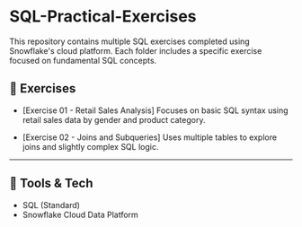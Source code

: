 # SQL-Practical-Exercises

This repository contains multiple SQL exercises completed using Snowflake's cloud platform. Each folder includes a specific exercise focused on fundamental SQL concepts.


## 📂 Exercises

- [Exercise 01 - Retail Sales Analysis]
  Focuses on basic SQL syntax using retail sales data by gender and product category.

- [Exercise 02 - Joins and Subqueries]
  Uses multiple tables to explore joins and slightly complex SQL logic.

---

## 📌 Tools & Tech

- SQL (Standard)
- Snowflake Cloud Data Platform


